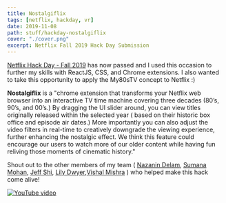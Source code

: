 ```yaml
---
title: Nostalgiflix
tags: [netflix, hackday, vr]
date: 2019-11-08
path: stuff/hackday-nostalgiflix
cover: "./cover.png"
excerpt: Netflix Fall 2019 Hack Day Submission
---
```


[Netflix Hack
Day - Fall 2019](https://netflixtechblog.com/netflix-hack-day-november-2019-c9b31d95d134) has now passed and I used this occasion to further my skills with ReactJS, CSS, and Chrome extensions. I also wanted to take this opportunity to apply the My80sTV concept to Netflix :)

<b>Nostalgiflix</b> is a "chrome extension that transforms your Netflix web browser into an interactive TV time machine covering three decades (80’s, 90’s, and 00’s.) By dragging the UI slider around, you can view titles originally released within the selected year ( based on their historic box office and episode air dates.) More importantly you can also adjust the video filters in real-time to creatively downgrade the viewing experience, further enhancing the nostalgic effect. We think this feature could encourage our users to watch more of our older content while having fun reliving those moments of cinematic history."

Shout out to the other members of my team ( [Nazanin Delam](https://twitter.com/naz_intech), [Sumana Mohan](https://www.linkedin.com/in/msumana/), [Jeff Shi](https://www.linkedin.com/in/shijeff/), [Lily Dwyer](https://twitter.com/lilymdwyer),[Vishal Mishra](https://www.linkedin.com/in/mishravishal/) ) who helped make this hack come alive!

[![YouTube video](https://img.youtube.com/vi/46Annm1Sxbs/0.jpg)](https://www.youtube.com/watch?v=46Annm1Sxbs "Nostalgiflix")

